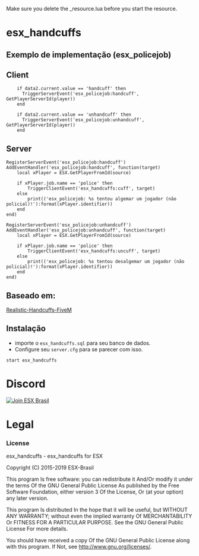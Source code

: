 Make sure you delete the _resource.lua before you start the resource.


# esx_handcuffs
## Exemplo de implementação (esx_policejob)

## Client
```
    if data2.current.value == 'handcuff' then
      TriggerServerEvent('esx_policejob:handcuff', GetPlayerServerId(player))
    end

    if data2.current.value == 'unhandcuff' then
      TriggerServerEvent('esx_policejob:unhandcuff', GetPlayerServerId(player))
    end
 ```

## Server
```
RegisterServerEvent('esx_policejob:handcuff')
AddEventHandler('esx_policejob:handcuff', function(target)
    local xPlayer = ESX.GetPlayerFromId(source)

    if xPlayer.job.name == 'police' then
        TriggerClientEvent('esx_handcuffs:cuff', target)
    else
        print(('esx_policejob: %s tentou algemar um jogador (não policial)!'):format(xPlayer.identifier))
    end
end)

RegisterServerEvent('esx_policejob:unhandcuff')
AddEventHandler('esx_policejob:unhandcuff', function(target)
    local xPlayer = ESX.GetPlayerFromId(source)

    if xPlayer.job.name == 'police' then
        TriggerClientEvent('esx_handcuffs:uncuff', target)
    else
        print(('esx_policejob: %s tentou desalgemar um jogador (não policial)!'):format(xPlayer.identifier))
    end
end)
```

## Baseado em:
[Realistic-Handcuffs-FiveM](https://github.com/TomGrobbe/Realistic-Handcuffs-FiveM)

## Instalação
- importe o `esx_handcuffs.sql` para seu banco de dados.
- Configure seu `server.cfg` para se parecer com isso.

```
start esx_handcuffs
```

# Discord

[![Join ESX Brasil](https://discordapp.com/api/guilds/432980396070666250/embed.png?style=banner2)](https://discord.gg/8zGbh3T)


# Legal
### License
esx_handcuffs - esx_handcuffs for ESX

Copyright (C) 2015-2019 ESX-Brasil

This program Is free software: you can redistribute it And/Or modify it under the terms Of the GNU General Public License As published by the Free Software Foundation, either version 3 Of the License, Or (at your option) any later version.

This program Is distributed In the hope that it will be useful, but WITHOUT ANY WARRANTY; without even the implied warranty Of MERCHANTABILITY Or FITNESS FOR A PARTICULAR PURPOSE. See the GNU General Public License For more details.

You should have received a copy Of the GNU General Public License along with this program. If Not, see http://www.gnu.org/licenses/.
